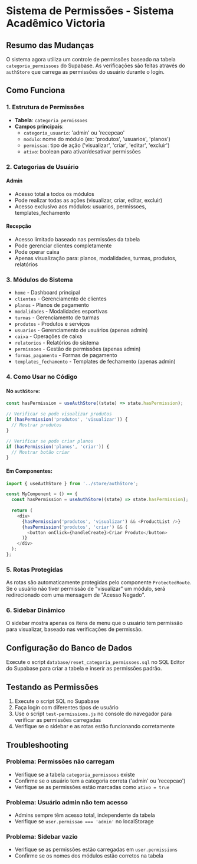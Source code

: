 # Sistema de Permissões - Sistema Acadêmico Victoria

## Resumo das Mudanças

O sistema agora utiliza um controle de permissões baseado na tabela `categoria_permissoes` do Supabase. As verificações são feitas através do `authStore` que carrega as permissões do usuário durante o login.

## Como Funciona

### 1. Estrutura de Permissões

- **Tabela**: `categoria_permissoes`
- **Campos principais**:
  - `categoria_usuario`: 'admin' ou 'recepcao'
  - `modulo`: nome do módulo (ex: 'produtos', 'usuarios', 'planos')
  - `permissao`: tipo de ação ('visualizar', 'criar', 'editar', 'excluir')
  - `ativo`: boolean para ativar/desativar permissões

### 2. Categorias de Usuário

#### Admin
- Acesso total a todos os módulos
- Pode realizar todas as ações (visualizar, criar, editar, excluir)
- Acesso exclusivo aos módulos: usuarios, permissoes, templates_fechamento

#### Recepção
- Acesso limitado baseado nas permissões da tabela
- Pode gerenciar clientes completamente
- Pode operar caixa
- Apenas visualização para: planos, modalidades, turmas, produtos, relatórios

### 3. Módulos do Sistema

- `home` - Dashboard principal
- `clientes` - Gerenciamento de clientes
- `planos` - Planos de pagamento
- `modalidades` - Modalidades esportivas
- `turmas` - Gerenciamento de turmas
- `produtos` - Produtos e serviços
- `usuarios` - Gerenciamento de usuários (apenas admin)
- `caixa` - Operações de caixa
- `relatorios` - Relatórios do sistema
- `permissoes` - Gestão de permissões (apenas admin)
- `formas_pagamento` - Formas de pagamento
- `templates_fechamento` - Templates de fechamento (apenas admin)

### 4. Como Usar no Código

#### No `authStore`:
```typescript
const hasPermission = useAuthStore((state) => state.hasPermission);

// Verificar se pode visualizar produtos
if (hasPermission('produtos', 'visualizar')) {
  // Mostrar produtos
}

// Verificar se pode criar planos
if (hasPermission('planos', 'criar')) {
  // Mostrar botão criar
}
```

#### Em Componentes:
```typescript
import { useAuthStore } from '../store/authStore';

const MyComponent = () => {
  const hasPermission = useAuthStore((state) => state.hasPermission);
  
  return (
    <div>
      {hasPermission('produtos', 'visualizar') && <ProductList />}
      {hasPermission('produtos', 'criar') && (
        <button onClick={handleCreate}>Criar Produto</button>
      )}
    </div>
  );
};
```

### 5. Rotas Protegidas

As rotas são automaticamente protegidas pelo componente `ProtectedRoute`. Se o usuário não tiver permissão de "visualizar" um módulo, será redirecionado com uma mensagem de "Acesso Negado".

### 6. Sidebar Dinâmico

O sidebar mostra apenas os itens de menu que o usuário tem permissão para visualizar, baseado nas verificações de permissão.

## Configuração do Banco de Dados

Execute o script `database/reset_categoria_permissoes.sql` no SQL Editor do Supabase para criar a tabela e inserir as permissões padrão.

## Testando as Permissões

1. Execute o script SQL no Supabase
2. Faça login com diferentes tipos de usuário
3. Use o script `test-permissions.js` no console do navegador para verificar as permissões carregadas
4. Verifique se o sidebar e as rotas estão funcionando corretamente

## Troubleshooting

### Problema: Permissões não carregam
- Verifique se a tabela `categoria_permissoes` existe
- Confirme se o usuário tem a categoria correta ('admin' ou 'recepcao')
- Verifique se as permissões estão marcadas como `ativo = true`

### Problema: Usuário admin não tem acesso
- Admins sempre têm acesso total, independente da tabela
- Verifique se `user.permissao === 'admin'` no localStorage

### Problema: Sidebar vazio
- Verifique se as permissões estão carregadas em `user.permissions`
- Confirme se os nomes dos módulos estão corretos na tabela
